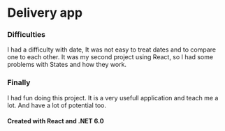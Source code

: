 # Delivery app



### Difficulties

I had a difficulty with date, It was not easy to treat dates and to compare one to each other.
It was my second project using React, so I had some problems with States and how they work.

### Finally

I had fun doing this project. It is a very usefull application and teach me a lot. And have a lot of potential too.

#### Created with React and .NET 6.0
